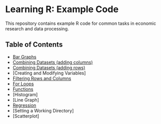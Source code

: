# Learning R: Example Code

This repository contains example R code for common tasks in economic research and data processing.  

## Table of Contents
- [Bar Graphs](bar_graph.R)
- [Combining Datasets (adding columns)](combining%20datasets%20--%20adding%20columns.R)
- [Combining Datasets (adding rows)](combining%20datasets%20--%20adding%20rows.R)
- [Creating and Modifying Variables]
- [Filtering Rows and Columns](filter_rows_columns.R)
- [For Loops](for_loops.R)
- [Functions](functions.R)
- [Histogram]
- [Line Graph]
- [Regression](regression.R)
- [Setting a Working Directory]
- [Scatterplot]
